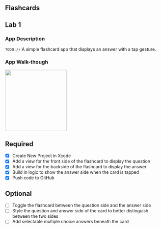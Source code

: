 ## Flashcards


## Lab 1

### App Description
`TODO://` A simple flashcard app that displays an answer with a tap gesture. 

### App Walk-though

<img src="http://g.recordit.co/FUcUShdt6N.gif" width=200><br>



## Required
- [x] Create New Project in Xcode
- [x] Add a view for the front side of the flashcard to display the question
- [x] Add a view for the backside of the flashcard to display the answer
- [x] Build in logic to show the answer side when the card is tapped
- [x] Push code to GitHub
## Optional
- [ ] Toggle the flashcard between the question side and the answer side
- [ ] Style the question and answer side of the card to better distinguish between the two sides
- [ ] Add selectable multiple choice answers beneath the card